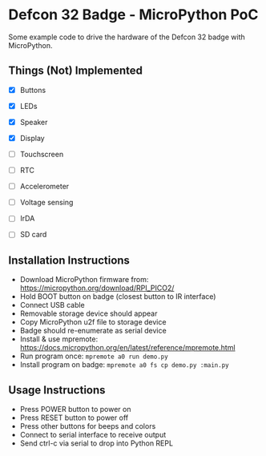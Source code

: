 # Defcon 32 Badge - MicroPython PoC

Some example code to drive the hardware of the Defcon 32 badge with MicroPython.


## Things (Not) Implemented

- [x] Buttons
- [x] LEDs
- [x] Speaker
- [x] Display
- [ ] Touchscreen
- [ ] RTC
- [ ] Accelerometer
- [ ] Voltage sensing
- [ ] IrDA
- [ ] SD card


## Installation Instructions

* Download MicroPython firmware from: https://micropython.org/download/RPI_PICO2/
* Hold BOOT button on badge (closest button to IR interface)
* Connect USB cable
* Removable storage device should appear
* Copy MicroPython u2f file to storage device
* Badge should re-enumerate as serial device
* Install & use mpremote: https://docs.micropython.org/en/latest/reference/mpremote.html
* Run program once: `mpremote a0 run demo.py`
* Install program on badge: `mpremote a0 fs cp demo.py :main.py`

## Usage Instructions

* Press POWER button to power on
* Press RESET button to power off
* Press other buttons for beeps and colors
* Connect to serial interface to receive output
* Send ctrl-c via serial to drop into Python REPL

